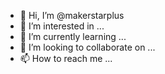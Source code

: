 - 👋 Hi, I’m @makerstarplus
- 👀 I’m interested in ...
- 🌱 I’m currently learning ...
- 💞️ I’m looking to collaborate on ...
- 📫 How to reach me ...

<!---
makerstarplus/makerstarplus is a ✨ special ✨ repository because its `README.md` (this file) appears on your GitHub profile.
You can click the Preview link to take a look at your changes.
--->

